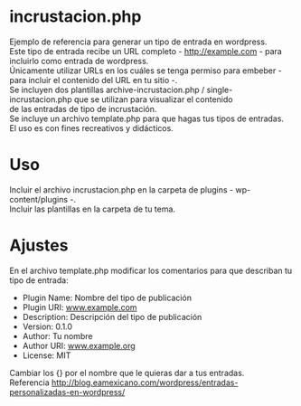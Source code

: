 incrustacion.php
================

Ejemplo de referencia  para generar un tipo de entrada en wordpress.  
Este tipo de entrada recibe un URL completo - http://example.com - para incluirlo como entrada de wordpress.  
Únicamente utilizar URLs en los cuáles se tenga permiso para embeber - para incluir el contenido del URL en tu sitio -.  
Se incluyen dos plantillas archive-incrustacion.php / single-incrustacion.php que se utilizan para visualizar el contenido  
de las entradas de tipo de incrustación.  
Se incluye un archivo template.php para que hagas tus tipos de entradas.  
El uso es con fines recreativos y didácticos.   

Uso
===

Incluir el archivo incrustacion.php en la carpeta de plugins - wp-content/plugins -.  
Incluir las plantillas en la carpeta de tu tema.  

Ajustes
=======

En el archivo template.php modificar los comentarios para que describan tu tipo de entrada:  

- Plugin Name: Nombre del tipo de publicación  
- Plugin URI: www.example.com  
- Description: Descripción del tipo de publicación  
- Version: 0.1.0  
- Author:  Tu nombre  
- Author URI: www.example.org  
- License: MIT  

Cambiar los {} por el nombre que le quieras dar a tus entradas.  
Referencia <http://blog.eamexicano.com/wordpress/entradas-personalizadas-en-wordpress/>
